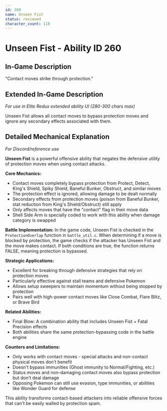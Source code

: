 ```yaml
---
id: 260
name: Unseen Fist
status: reviewed
character_count: 118
---
```


# Unseen Fist - Ability ID 260

## In-Game Description
"Contact moves strike through protection."

## Extended In-Game Description
*For use in Elite Redux extended ability UI (280-300 chars max)*

Unseen Fist allows all contact moves to bypass protection moves and ignore any secondary effects associated with them. 

## Detailed Mechanical Explanation
*For Discord/reference use*

**Unseen Fist** is a powerful offensive ability that negates the defensive utility of protection moves when using contact attacks.

**Core Mechanics:**
- Contact moves completely bypass protection from Protect, Detect, King's Shield, Spiky Shield, Baneful Bunker, Obstruct, and similar moves
- The protection effect is ignored, allowing damage to be dealt normally
- Secondary effects from protection moves (poison from Baneful Bunker, stat reduction from King's Shield/Obstruct) still apply
- Only affects moves that have the "contact" flag in their move data
- Shell Side Arm is specially coded to work with this ability when damage category is swapped

**Battle Implementation:**
In the game code, Unseen Fist is checked in the `ProtectionOverlap` function in `battle_util.c`. When determining if a move is blocked by protection, the game checks if the attacker has Unseen Fist and the move makes contact. If both conditions are true, the function returns FALSE, meaning protection is bypassed.

**Strategic Applications:**
- Excellent for breaking through defensive strategies that rely on protection moves
- Particularly effective against stall teams and defensive Pokemon
- Allows setup sweepers to maintain momentum without being stopped by protection
- Pairs well with high-power contact moves like Close Combat, Flare Blitz, or Brave Bird

**Related Abilities:**
- Final Blow: A combination ability that includes Unseen Fist + Fatal Precision effects
- Both abilities share the same protection-bypassing code in the battle engine

**Counters and Limitations:**
- Only works with contact moves - special attacks and non-contact physical moves don't benefit
- Doesn't bypass immunities (Ghost immunity to Normal/Fighting, etc.)
- Status moves and non-damaging contact moves also bypass protection but don't deal damage
- Opposing Pokemon can still use evasion, type immunities, or abilities like Wonder Guard for defense

This ability transforms contact-based attackers into reliable offensive forces that can't be easily walled by protection spam.